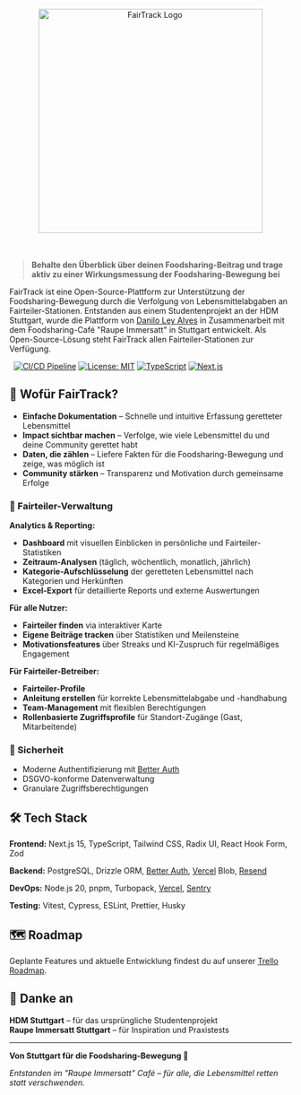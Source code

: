 <br>

<div align="center" >
  <img src="https://fairteiler-tracker.de/logo.svg" alt="FairTrack Logo" width="400"/>
</div>

<br>
<br>

> **Behalte den Überblick über deinen Foodsharing-Beitrag und trage aktiv zu
> einer Wirkungsmessung der Foodsharing-Bewegung bei**

FairTrack ist eine Open-Source-Plattform zur Unterstützung der
Foodsharing-Bewegung durch die Verfolgung von Lebensmittelabgaben an
Fairteiler-Stationen. Entstanden aus einem Studentenprojekt an der HDM
Stuttgart, wurde die Plattform von
[Danilo Ley Alves](https://github.com/daniloleyalves) in Zusammenarbeit mit dem
Foodsharing-Café "Raupe Immersatt" in Stuttgart entwickelt. Als
Open-Source-Lösung steht FairTrack allen Fairteiler-Stationen zur Verfügung.

 
[![CI/CD Pipeline](https://github.com/daniloleyalves/fairtrack/actions/workflows/ci.yml/badge.svg)](https://github.com/daniloleyalves/fairtrack/actions/workflows/ci.yml)
[![License: MIT](https://img.shields.io/badge/License-MIT-yellow.svg)](https://opensource.org/licenses/MIT)
[![TypeScript](https://img.shields.io/badge/TypeScript-007ACC?logo=typescript&logoColor=white)](https://typescriptlang.org/)
[![Next.js](https://img.shields.io/badge/Next.js-000000?logo=next.js&logoColor=white)](https://nextjs.org/)

## 🎯 Wofür FairTrack?

- **Einfache Dokumentation** – Schnelle und intuitive Erfassung geretteter
  Lebensmittel
- **Impact sichtbar machen** – Verfolge, wie viele Lebensmittel du und deine
  Community gerettet habt
- **Daten, die zählen** – Liefere Fakten für die Foodsharing-Bewegung und zeige,
  was möglich ist
- **Community stärken** – Transparenz und Motivation durch gemeinsame Erfolge

### 🏪 Fairteiler-Verwaltung

**Analytics & Reporting:**

- **Dashboard** mit visuellen Einblicken in persönliche und
  Fairteiler-Statistiken
- **Zeitraum-Analysen** (täglich, wöchentlich, monatlich, jährlich)
- **Kategorie-Aufschlüsselung** der geretteten Lebensmittel nach Kategorien und
  Herkünften
- **Excel-Export** für detaillierte Reports und externe Auswertungen
<!-- - **CO₂-Impact-Berechnung** basierend auf geretteten Lebensmittelmengen -->

**Für alle Nutzer:**

- **Fairteiler finden** via interaktiver Karte
- **Eigene Beiträge tracken** über Statistiken und Meilensteine
- **Motivationsfeatures** über Streaks und KI-Zuspruch für regelmäßiges
  Engagement

**Für Fairteiler-Betreiber:**

- **Fairteiler-Profile**
- **Anleitung erstellen** für korrekte Lebensmittelabgabe und -handhabung
- **Team-Management** mit flexiblen Berechtigungen
- **Rollenbasierte Zugriffsprofile** für Standort-Zugänge (Gast, Mitarbeitende)

### 🔐 Sicherheit

- Moderne Authentifizierung mit [Better Auth](https://www.better-auth.com)
- DSGVO-konforme Datenverwaltung
- Granulare Zugriffsberechtigungen

## 🛠 Tech Stack

**Frontend:** Next.js 15, TypeScript, Tailwind CSS, Radix UI, React Hook Form,
Zod

**Backend:** PostgreSQL, Drizzle ORM,
[Better Auth](https://www.better-auth.com), [Vercel](https://www.vercel.com)
Blob, [Resend](https://www.resend.com)

**DevOps:** Node.js 20, pnpm, Turbopack, [Vercel](https://www.vercel.com),
[Sentry](https://www.sentry.io)

**Testing:** Vitest, Cypress, ESLint, Prettier, Husky

## 🗺️ Roadmap

Geplante Features und aktuelle Entwicklung findest du auf unserer
[Trello Roadmap](https://trello.com/b/O5HeoQ4N/fairtrack-roadmap).

## 🙏 Danke an

**HDM Stuttgart** – für das ursprüngliche Studentenprojekt  
**Raupe Immersatt Stuttgart** – für Inspiration und Praxistests

---

**Von Stuttgart für die Foodsharing-Bewegung 💚**

_Entstanden im "Raupe Immersatt" Café – für alle, die Lebensmittel retten statt
verschwenden._
